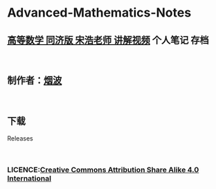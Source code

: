 # Advanced-Mathematics-Notes

## [高等数学 同济版 宋浩老师 讲解视频](https://www.bilibili.com/video/BV1Eb411u7Fw/?spm_id_from=333.337.search-card.all.click) 个人笔记 存档

<br>

## 制作者：[烟波](https://github.com/yanboishere)

<br>

## 下载
Releases

<br>

### LICENCE:[Creative Commons Attribution Share Alike 4.0 International](https://creativecommons.org/licenses/by-sa/4.0/deed.zh)
